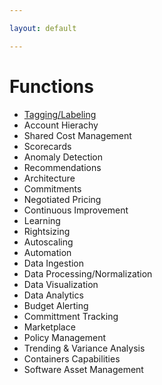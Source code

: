 ```yaml
---

layout: default

---
```


# Functions

- [Tagging/Labeling](tagging-labeling)
- Account Hierachy
- Shared Cost Management 
- Scorecards
- Anomaly Detection 
- Recommendations
- Architecture
- Commitments
- Negotiated Pricing
- Continuous Improvement
- Learning
- Rightsizing
- Autoscaling
- Automation
- Data Ingestion
- Data Processing/Normalization
- Data Visualization
- Data Analytics
- Budget Alerting
- Committment Tracking
- Marketplace
- Policy Management
- Trending & Variance Analysis
- Containers Capabilities
- Software Asset Management
													
													
